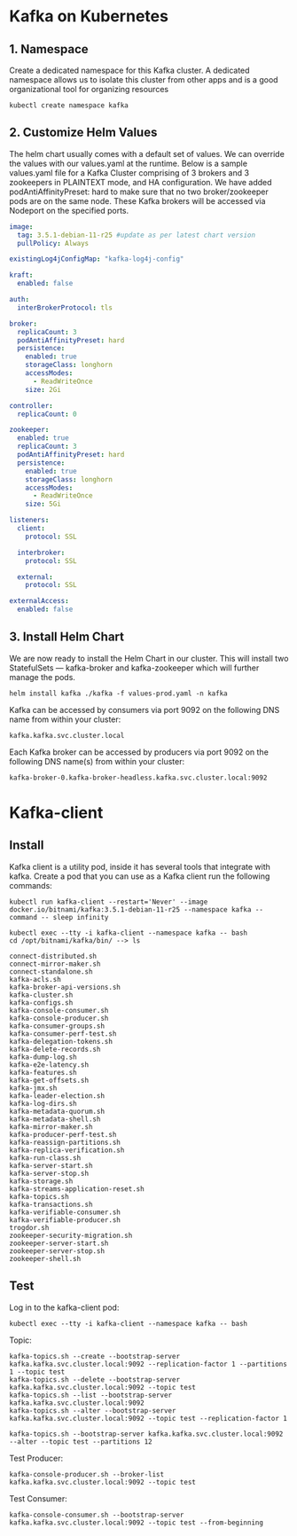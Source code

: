 # Kafka on Kubernetes

## 1. Namespace
Create a dedicated namespace for this Kafka cluster. A dedicated namespace allows us to isolate this cluster from other apps and is a good organizational tool for organizing resources

    kubectl create namespace kafka

## 2. Customize Helm Values 
The helm chart usually comes with a default set of values. We can override the values with our values.yaml at the runtime. Below is a sample values.yaml file for a Kafka Cluster comprising of 3 brokers and 3 zookeepers in PLAINTEXT mode, and HA configuration. We have added podAntiAffinityPreset: hard to make sure that no two broker/zookeeper pods are on the same node. These Kafka brokers will be accessed via Nodeport on the specified ports.

```yaml
image:
  tag: 3.5.1-debian-11-r25 #update as per latest chart version
  pullPolicy: Always

existingLog4jConfigMap: "kafka-log4j-config"

kraft:
  enabled: false

auth:
  interBrokerProtocol: tls

broker:
  replicaCount: 3
  podAntiAffinityPreset: hard
  persistence:
    enabled: true
    storageClass: longhorn
    accessModes:
      - ReadWriteOnce
    size: 2Gi

controller:
  replicaCount: 0

zookeeper:
  enabled: true
  replicaCount: 3
  podAntiAffinityPreset: hard
  persistence:
    enabled: true
    storageClass: longhorn
    accessModes:
      - ReadWriteOnce
    size: 5Gi

listeners:
  client:
    protocol: SSL

  interbroker:
    protocol: SSL

  external:
    protocol: SSL

externalAccess:
  enabled: false
```

## 3. Install Helm Chart
We are now ready to install the Helm Chart in our cluster. This will install two StatefulSets — kafka-broker and kafka-zookeeper which will further manage the pods.


    helm install kafka ./kafka -f values-prod.yaml -n kafka

Kafka can be accessed by consumers via port 9092 on the following DNS name from within your cluster:

    kafka.kafka.svc.cluster.local

Each Kafka broker can be accessed by producers via port 9092 on the following DNS name(s) from within your cluster:

    kafka-broker-0.kafka-broker-headless.kafka.svc.cluster.local:9092

# Kafka-client
## Install
Kafka client is a utility pod, inside it has several tools that integrate with kafka.
Create a pod that you can use as a Kafka client run the following commands:

    kubectl run kafka-client --restart='Never' --image docker.io/bitnami/kafka:3.5.1-debian-11-r25 --namespace kafka --command -- sleep infinity

```
kubectl exec --tty -i kafka-client --namespace kafka -- bash
cd /opt/bitnami/kafka/bin/ --> ls

connect-distributed.sh	      
connect-mirror-maker.sh       
connect-standalone.sh	      
kafka-acls.sh		      
kafka-broker-api-versions.sh  
kafka-cluster.sh	      
kafka-configs.sh	      
kafka-console-consumer.sh    
kafka-console-producer.sh    
kafka-consumer-groups.sh	   
kafka-consumer-perf-test.sh  
kafka-delegation-tokens.sh   
kafka-delete-records.sh	   
kafka-dump-log.sh		   
kafka-e2e-latency.sh      
kafka-features.sh	     
kafka-get-offsets.sh      
kafka-jmx.sh		     
kafka-leader-election.sh  
kafka-log-dirs.sh	     
kafka-metadata-quorum.sh  
kafka-metadata-shell.sh	    
kafka-mirror-maker.sh	    
kafka-producer-perf-test.sh    
kafka-reassign-partitions.sh   
kafka-replica-verification.sh  
kafka-run-class.sh		    
kafka-server-start.sh	    
kafka-server-stop.sh		
kafka-storage.sh
kafka-streams-application-reset.sh	
kafka-topics.sh			
kafka-transactions.sh		
kafka-verifiable-consumer.sh	
kafka-verifiable-producer.sh
trogdor.sh
zookeeper-security-migration.sh
zookeeper-server-start.sh
zookeeper-server-stop.sh
zookeeper-shell.sh
```

## Test
Log in to the kafka-client pod:

    kubectl exec --tty -i kafka-client --namespace kafka -- bash

Topic:

    kafka-topics.sh --create --bootstrap-server kafka.kafka.svc.cluster.local:9092 --replication-factor 1 --partitions 1 --topic test
    kafka-topics.sh --delete --bootstrap-server kafka.kafka.svc.cluster.local:9092 --topic test
    kafka-topics.sh --list --bootstrap-server kafka.kafka.svc.cluster.local:9092
    kafka-topics.sh --alter --bootstrap-server kafka.kafka.svc.cluster.local:9092 --topic test --replication-factor 1

    kafka-topics.sh --bootstrap-server kafka.kafka.svc.cluster.local:9092 --alter --topic test --partitions 12

Test Producer:
    
    kafka-console-producer.sh --broker-list kafka.kafka.svc.cluster.local:9092 --topic test

Test Consumer:

    kafka-console-consumer.sh --bootstrap-server kafka.kafka.svc.cluster.local:9092 --topic test --from-beginning

